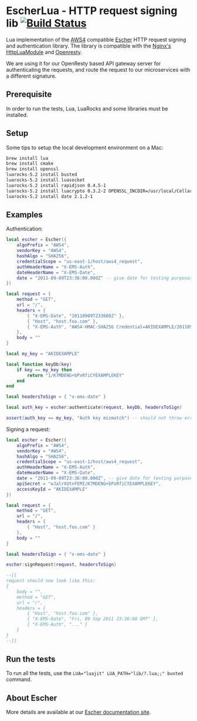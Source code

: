 EscherLua - HTTP request signing lib [![Build Status](https://travis-ci.org/emartech/escher-lua.svg?branch=master)](https://travis-ci.org/emartech/escher-lua)
====================================

Lua implementation of the [AWS4](http://docs.aws.amazon.com/general/latest/gr/sigv4_signing.html) compatible [Escher](https://github.com/emartech/escher) HTTP request signing and authentication library. The library is compatible with the [Nginx's HttpLuaModule](http://wiki.nginx.org/HttpLuaModule) and [Openresty](http://openresty.org/).

We are using it for our OpenResty based API gateway server for authenticating the requests, and route the request to our microservices with a different signature.

Prerequisite
------------

In order to run the tests, Lua, LuaRocks and some libraries must be installed.

Setup
-----

Some tips to setup the local development environment on a Mac:

```bash
brew install lua
brew install cmake
brew install openssl
luarocks-5.2 install busted
luarocks-5.2 install luasocket
luarocks-5.2 install rapidjson 0.4.5-1
luarocks-5.2 install luacrypto 0.3.2-2 OPENSSL_INCDIR=/usr/local/Cellar/openssl/1.0.2j/include
luarocks-5.2 install date 2.1.2-1
```

Examples
-------------

Authentication:
```lua
local escher = Escher({
    algoPrefix = "AWS4",
    vendorKey = "AWS4",
    hashAlgo = "SHA256",
    credentialScope = "us-east-1/host/aws4_request",
    authHeaderName = "X-EMS-Auth",
    dateHeaderName = "X-EMS-Date",
    date = "2011-09-09T23:36:00.000Z" -- give date for testing purposes only
})

local request = {
    method = "GET",
    url = "/",
    headers = {
        { "X-EMS-Date", "20110909T233600Z" },
        { "Host", "host.foo.com" },
        { "X-EMS-Auth", "AWS4-HMAC-SHA256 Credential=AKIDEXAMPLE/20110909/us-east-1/host/aws4_request, SignedHeaders=x-ems-date;host, Signature=3a2b15801d517d0010be640f0685fa60b5d793396be38e0566ede3d334554479" }
    },
    body = ""
}

local my_key = "AKIDEXAMPLE"

local function keyDb(key)
    if key == my_key then
        return "1/K7MDENG+bPxRfiCYEXAMPLEKEY"
    end
end

local headersToSign = { "x-ems-date" }

local auth_key = escher:authenticate(request, keyDb, headersToSign)

assert(auth_key == my_key, "Auth key mismatch") -- should not throw error
```

Signing a request:
```lua
local escher = Escher({
    algoPrefix = "AWS4",
    vendorKey = "AWS4",
    hashAlgo = "SHA256",
    credentialScope = "us-east-1/host/aws4_request",
    authHeaderName = "X-EMS-Auth",
    dateHeaderName = "X-EMS-Date",
    date = "2011-09-09T23:36:00.000Z", -- give date for testing purposes only
    apiSecret = "wJalrXUtnFEMI/K7MDENG+bPxRfiCYEXAMPLEKEY",
    accessKeyId = "AKIDEXAMPLE"
})

local request = {
    method = "GET",
    url = "/",
    headers = {
        { "Host", "host.foo.com" }
    },
    body = ""
}

local headersToSign = { "x-ems-date" }

escher:signRequest(request, headersToSign)

--[[
request should now look like this:
{
    body = "",
    method = "GET",
    url = "/",
    headers = {
        { "Host", "host.foo.com" },
        { "X-EMS-Date", "Fri, 09 Sep 2011 23:36:00 GMT" },
        { "X-EMS-Auth", "..." }
    }
}
--]]
```

Run the tests
-------------

To run all the tests, use the `LUA="luajit" LUA_PATH="lib/?.lua;;" busted` command.

About Escher
------------

More details are available at our [Escher documentation site](http://escherauth.io/).
